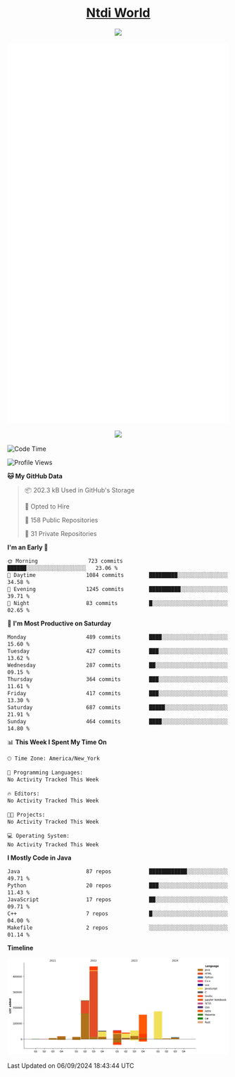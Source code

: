 <h1 align="center"><a href="https://www.ntdi.world">Ntdi World</a></h1>
<p align="center">
  <a href="https://github.com/n-tdi"><img src="https://readme-typing-svg.herokuapp.com?lines=FullStack+Developer;Web+Developer;Open-Source+Enthusiast;Java+Developer;Spigot-API%20Developer;&center=true&width=500&height=50"></a>
</p>

<div align="center">
  <img src="/github-metrics.svg"></img>
  
  <img src="https://komarev.com/ghpvc/?username=n-tdi&color=green"></img>
</div>

<!-- May use later.. idk -->
<!-- <a href="http://www.github.com/n-tdi"><img src="https://github-readme-stats.vercel.app/api?username=n-tdi&show_icons=true&hide=&count_private=true&title_color=0891b2&text_color=ffffff&icon_color=0891b2&bg_color=1c1917&hide_border=true&show_icons=true" alt="n-tdi's GitHub stats" /></a> -->

<!--START_SECTION:waka-->
![Code Time](http://img.shields.io/badge/Code%20Time-324%20hrs%2046%20mins-blue)

![Profile Views](http://img.shields.io/badge/Profile%20Views-5-blue)

**🐱 My GitHub Data** 

> 📦 202.3 kB Used in GitHub's Storage 
 > 
> 💼 Opted to Hire
 > 
> 📜 158 Public Repositories 
 > 
> 🔑 31 Private Repositories 
 > 
**I'm an Early 🐤** 

```text
🌞 Morning                723 commits         ██████░░░░░░░░░░░░░░░░░░░   23.06 % 
🌆 Daytime                1084 commits        █████████░░░░░░░░░░░░░░░░   34.58 % 
🌃 Evening                1245 commits        ██████████░░░░░░░░░░░░░░░   39.71 % 
🌙 Night                  83 commits          █░░░░░░░░░░░░░░░░░░░░░░░░   02.65 % 
```
📅 **I'm Most Productive on Saturday** 

```text
Monday                   489 commits         ████░░░░░░░░░░░░░░░░░░░░░   15.60 % 
Tuesday                  427 commits         ███░░░░░░░░░░░░░░░░░░░░░░   13.62 % 
Wednesday                287 commits         ██░░░░░░░░░░░░░░░░░░░░░░░   09.15 % 
Thursday                 364 commits         ███░░░░░░░░░░░░░░░░░░░░░░   11.61 % 
Friday                   417 commits         ███░░░░░░░░░░░░░░░░░░░░░░   13.30 % 
Saturday                 687 commits         █████░░░░░░░░░░░░░░░░░░░░   21.91 % 
Sunday                   464 commits         ████░░░░░░░░░░░░░░░░░░░░░   14.80 % 
```


📊 **This Week I Spent My Time On** 

```text
🕑︎ Time Zone: America/New_York

💬 Programming Languages: 
No Activity Tracked This Week

🔥 Editors: 
No Activity Tracked This Week

🐱‍💻 Projects: 
No Activity Tracked This Week

💻 Operating System: 
No Activity Tracked This Week
```

**I Mostly Code in Java** 

```text
Java                     87 repos            ████████████░░░░░░░░░░░░░   49.71 % 
Python                   20 repos            ███░░░░░░░░░░░░░░░░░░░░░░   11.43 % 
JavaScript               17 repos            ██░░░░░░░░░░░░░░░░░░░░░░░   09.71 % 
C++                      7 repos             █░░░░░░░░░░░░░░░░░░░░░░░░   04.00 % 
Makefile                 2 repos             ░░░░░░░░░░░░░░░░░░░░░░░░░   01.14 % 
```



**Timeline**

![Lines of Code chart](https://raw.githubusercontent.com/n-tdi/n-tdi/main/assets/bar_graph.png)


 Last Updated on 06/09/2024 18:43:44 UTC
<!--END_SECTION:waka-->
